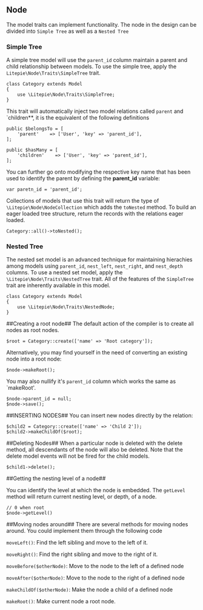 ## Node
The model traits can implement functionality. The node in the design can be divided into `Simple Tree` as well as a `Nested Tree`

### Simple Tree
A simple tree model will use the `parent_id` column maintain a parent and child relationship between models. To use the simple tree, apply the `Litepie\Node\Traits\SimpleTree` trait.

	class Category extends Model
	{
	    use \Litepie\Node\Traits\SimpleTree;
	}

This trait will automatically inject two model relations called `parent` and `children**, it is the equivalent of the following definitions

	public $belongsTo = [
	    'parent'    => ['User', 'key' => 'parent_id'],
	];

	public $hasMany = [
	    'children'    => ['User', 'key' => 'parent_id'],
	];

You can further go onto modifying the respective key name that has been used to identify the parent by defining the **parent_id** variable:

	var paretn_id = 'parent_id';

Collections of models that use this trait will return the type of `\Litepie\Node\NodeCollection` which adds the `toNested` method. To build an eager loaded tree structure, return the records with the relations eager loaded.

	Category::all()->toNested();
### Nested Tree
The nested set model is an advanced technique for maintaining hierachies among models using `parent_id`, `nest_left`, `nest_right`, and `nest_depth` columns. To use a nested set model, apply the `\Litepie\Node\Traits\NestedTree` trait. All of the features of the `SimpleTree` trait are inherently available in this model.

	class Category extends Model
	{
	    use \Litepie\Node\Traits\NestedNode;
	}

##Creating a root node##
The default action of the compiler is to create all nodes as root nodes.

	$root = Category::create(['name' => 'Root category']);

Alternatively, you may find yourself in the need of converting an existing node into a root node:

	$node->makeRoot();

You may also nullify it's `parent_id` column which works the same as `makeRoot'.

	$node->parent_id = null;
	$node->save();

##INSERTING NODES##
You can insert new nodes directly by the relation:

	$child2 = Category::create(['name' => 'Child 2']);
	$child2->makeChildOf($root);

##Deleting Nodes##
When a particular node is deleted with the delete method, all descendants of the node will also be deleted. Note that the delete model events will not be fired for the child models.

	$child1->delete();

##Getting the nesting level of a node##

You can identify the level at which the node is embedded. The `getLevel` method will return current nesting level, or depth, of a node.


	// 0 when root
	$node->getLevel()

##Moving nodes around##
There are several methods for moving nodes around. You could implement them through the following code

`moveLeft()`: Find the left sibling and move to the left of it. 

`moveRight()`: Find the right sibling and move to the right of it. 

`moveBefore($otherNode)`: Move to the node to the left of a defined node 

`moveAfter($otherNode)`: Move to the node to the right of a defined node 

`makeChildOf($otherNode)`: Make the node a child of a defined node

`makeRoot()`: Make current node a root node.
